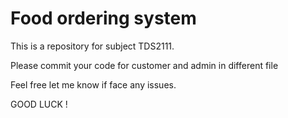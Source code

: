 # Food ordering system
This is a repository for subject TDS2111.

Please commit your code for customer and admin in different file

Feel free let me know if face any issues.

GOOD LUCK ! 
